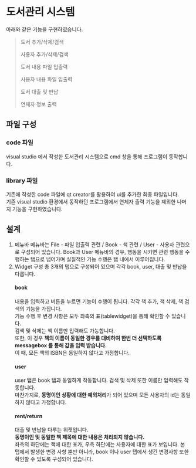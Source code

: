 # 도서관리 시스템
아래와 같은 기능을 구현하였습니다.  

> 도서 추가/삭제/검색
>
> 사용자 추가/삭제/검색
>
> 도서 내용 파일 입출력
>
> 사용자 내용 파일 입출력
>
> 도서 대출 및 반납
>
> 연체자 정보 출력
> 

## 파일 구성 
### code 파일  
visual studio 에서 작성한 도서관리 시스템으로 cmd 창을 통해 프로그램이 동작합니다.  

### library 파일  
기존에 작성한 code 파일에 qt creator를 활용하여 ui를 추가한 최종 파일입니다.  
기존 visual studio 환경에서 동작하던 프로그램에서 연체자 출력 기능을 제외한 나머지 기능을 구현하였습니다.

## 설계  
1. 메뉴바
   메뉴바는 File - 파일 입출력 관련 / Book - 책 관련 / User - 사용자 관련으로 구성되어 있습니다.
   Book과 User 메뉴바의 경우, 행동을 시키면 관련 행동을 수행하는 탭으로 넘어가며 실질적인 기능 수행은 탭 내에서 이루어집니다.
2. Widget 구성
   총 3개의 탭으로 구성되어 있으며 각각 book, user, 대출 및 반납을 다룹니다.
   #### book
   내용을 입력하고 버튼을 누르면 기능이 수행이 됩니다. 각각 책 추가, 책 삭제, 책 검색의 기능을 가집니다.  
   기능 수행 후 변경 사항은 모두 좌측의 표(tablewidget)을 통해 확인할 수 있습니다.  
   검색 및 삭제는 책 이름만 입력해도 가능합니다.  
   또한, 이 경우 **책의 이름이 동일한 경우를 대비하여 한번 더 선택하도록 messagebox 를 통해 값을 입력 받습니다.**  
   이 때, 모든 책의 ISBN은 동일하지 않다고 가정합니다. 
   #### user
   user 탭은 book 탭과 동일하게 작동합니다.
   검색 및 삭제 또한 이름만 입력해도 작동합니다.  
   마찬가지로, **동명이인 상황에 대한 예외처리**가 되어 있으며 모든 사용자의 id는 동일하지 않다고 가정합니다.  
   #### rent/return
   대출 및 반납을 다루는 위젯입니다.  
   **동명이인 및 동일한 책 제목에 대한 내용은 처리되지 않습니다.**  
   좌측의 하단에는 책에 대한 표가, 우측 하단에는 사용자에 대한 표가 보입니다.
   본 탭에서 발생한 변경 사항 뿐만 아니라, book 이나 user 탭에서 생긴 변경사항 또한 확인할 수 있도록 구성되어 있습니다.


<!----
### 클래스 구성
```
class Book {
	state  
	name  
	writer  
	isbn  
	Person* borrower  
	borrowDate  
	returnDate  
public:  
	getsth() 			// get info about private 
	stateToggle()  
};

class Person {
	name  
	id  
	borrowCount			// how many books borrowed .. max = 2
	Book* borrowBooks[2]		// list of books that user borrowed
};

class Manage {
	Book* []  
	canBorrow()  
	add()  
	delete()  
	search()
};
```
----->
